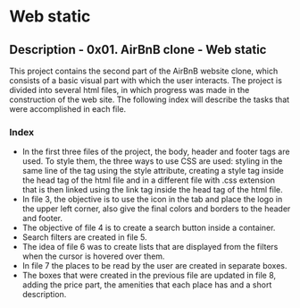 
# Web static

## Description - 0x01. AirBnB clone - Web static
This project contains the second part of the AirBnB website clone, which consists of a basic visual part with which the user interacts. The project is divided into several html files, in which progress was made in the construction of the web site. The following index will describe the tasks that were accomplished in each file.
### Index
* In the first three files of the project, the body, header and footer tags are used. To style them, the three ways to use CSS are used: styling in the same line of the tag using the style attribute, creating a style tag inside the head tag of the html file and in a different file with .css extension that is then linked using the link tag inside the head tag of the html file.
* In file 3, the objective is to use the icon in the tab and place the logo in the upper left corner, also give the final colors and borders to the header and footer.
* The objective of file 4 is to create a search button inside a container.
* Search filters are created in file 5.
* The idea of file 6 was to create lists that are displayed from the filters when the cursor is hovered over them.
* In file 7 the places to be read by the user are created in separate boxes.
* The boxes that were created in the previous file are updated in file 8, adding the price part, the amenities that each place has and a short description.
